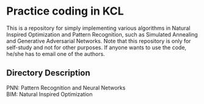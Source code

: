 # Practice coding in KCL
This is a repository for simply implementing various algorithms in Natural Inspired Optimization and Pattern Recognition, such as Simulated Annealing and Generative Adversarial Networks. Note that this repository is only for self-study and not for other purposes. If anyone wants to use the code, he/she has to email one of the authors.
## Directory Description
PNN: Pattern Recognition and Neural Networks  
BIM: Natural Inspired Optimization  
